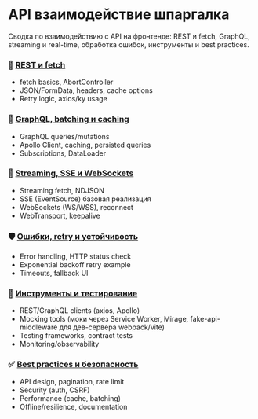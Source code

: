 # API взаимодействие шпаргалка

Сводка по взаимодействию с API на фронтенде: REST и fetch, GraphQL, streaming и real-time, обработка ошибок, инструменты и best practices.

### 📡 [REST и fetch](./rest-fetch.md)

- fetch basics, AbortController
- JSON/FormData, headers, cache options
- Retry logic, axios/ky usage

### 🔁 [GraphQL, batching и caching](./graphql-batching.md)

- GraphQL queries/mutations
- Apollo Client, caching, persisted queries
- Subscriptions, DataLoader

### 📶 [Streaming, SSE и WebSockets](./streaming-realtime.md)

- Streaming fetch, NDJSON
- SSE (EventSource) базовая реализация
- WebSockets (WS/WSS), reconnect
- WebTransport, keepalive

### 🛡️ [Ошибки, retry и устойчивость](./errors-retry.md)

- Error handling, HTTP status check
- Exponential backoff retry example
- Timeouts, fallback UI

### 🧰 [Инструменты и тестирование](./tools-testing.md)

- REST/GraphQL clients (axios, Apollo)
- Mocking tools (моки через Service Worker, Mirage, fake-api-middleware для дев-сервера webpack/vite)
- Testing frameworks, contract tests
- Monitoring/observability

### ✅ [Best practices и безопасность](./best-practices.md)

- API design, pagination, rate limit
- Security (auth, CSRF)
- Performance (cache, batching)
- Offline/resilience, documentation
